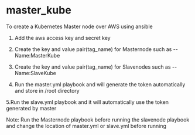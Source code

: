 # master_kube
To create a Kubernetes Master node over AWS using ansible

1. Add the aws access key and secret key

2. Create the key and value pair(tag_name) for Masternode such as --Name:MasterKube

3. Create the key and value pair(tag_name) for Slavenodes such as --Name:SlaveKube

4. Run the master.yml playbook and will generate the token automatically and store in /root directory

5.Run the slave.yml playbook and it will automatically use the token generated by master

Note: Run the Masternode playbook before running the slavenode playbook and change the location of master.yml or slave.yml before running
